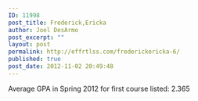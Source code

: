 ```yaml
---
ID: 11998
post_title: Frederick,Ericka
author: Joel DesArmo
post_excerpt: ""
layout: post
permalink: http://effrtlss.com/frederickericka-6/
published: true
post_date: 2012-11-02 20:49:48
---
```

<p>Average GPA in Spring 2012 for first course listed: 2.365</p>